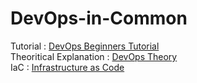 # DevOps-in-Common
Tutorial : <a href="https://www.youtube.com/watch?v=hQcFE0RD0cQ"> DevOps Beginners Tutorial</a> <br/> 
Theoritical Explanation : <a href="https://aws.amazon.com/devops/what-is-devops/#:~:text=DevOps%20is%20the%20combination%20of,development%20and%20infrastructure%20management%20processes."> DevOps Theory</a> <br/> 
IaC : <a href="https://www.redhat.com/en/topics/automation/what-is-infrastructure-as-code-iac"> Infrastructure as Code</a> 

